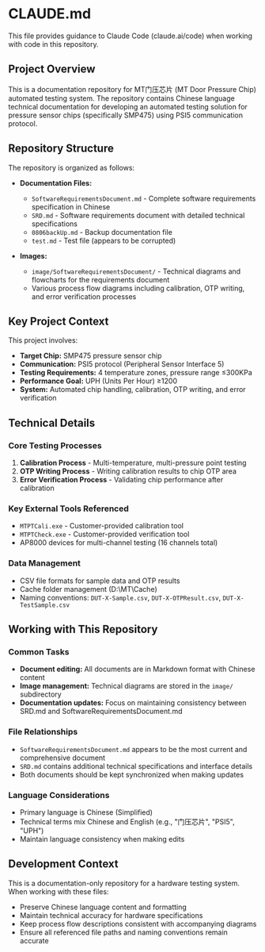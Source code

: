 # CLAUDE.md

This file provides guidance to Claude Code (claude.ai/code) when working with code in this repository.

## Project Overview

This is a documentation repository for MT门压芯片 (MT Door Pressure Chip) automated testing system. The repository contains Chinese language technical documentation for developing an automated testing solution for pressure sensor chips (specifically SMP475) using PSI5 communication protocol.

## Repository Structure

The repository is organized as follows:

- **Documentation Files:**
  - `SoftwareRequirementsDocument.md` - Complete software requirements specification in Chinese
  - `SRD.md` - Software requirements document with detailed technical specifications
  - `0806backUp.md` - Backup documentation file
  - `test.md` - Test file (appears to be corrupted)

- **Images:**
  - `image/SoftwareRequirementsDocument/` - Technical diagrams and flowcharts for the requirements document
  - Various process flow diagrams including calibration, OTP writing, and error verification processes

## Key Project Context

This project involves:
- **Target Chip:** SMP475 pressure sensor chip
- **Communication:** PSI5 protocol (Peripheral Sensor Interface 5)
- **Testing Requirements:** 4 temperature zones, pressure range ≤300KPa
- **Performance Goal:** UPH (Units Per Hour) ≥1200
- **System:** Automated chip handling, calibration, OTP writing, and error verification

## Technical Details

### Core Testing Processes
1. **Calibration Process** - Multi-temperature, multi-pressure point testing
2. **OTP Writing Process** - Writing calibration results to chip OTP area
3. **Error Verification Process** - Validating chip performance after calibration

### Key External Tools Referenced
- `MTPTCali.exe` - Customer-provided calibration tool
- `MTPTCheck.exe` - Customer-provided verification tool
- AP8000 devices for multi-channel testing (16 channels total)

### Data Management
- CSV file formats for sample data and OTP results
- Cache folder management (D:\MT\Cache)
- Naming conventions: `DUT-X-Sample.csv`, `DUT-X-OTPResult.csv`, `DUT-X-TestSample.csv`

## Working with This Repository

### Common Tasks
- **Document editing:** All documents are in Markdown format with Chinese content
- **Image management:** Technical diagrams are stored in the `image/` subdirectory
- **Documentation updates:** Focus on maintaining consistency between SRD.md and SoftwareRequirementsDocument.md

### File Relationships
- `SoftwareRequirementsDocument.md` appears to be the most current and comprehensive document
- `SRD.md` contains additional technical specifications and interface details
- Both documents should be kept synchronized when making updates

### Language Considerations
- Primary language is Chinese (Simplified)
- Technical terms mix Chinese and English (e.g., "门压芯片", "PSI5", "UPH")
- Maintain language consistency when making edits

## Development Context

This is a documentation-only repository for a hardware testing system. When working with these files:
- Preserve Chinese language content and formatting
- Maintain technical accuracy for hardware specifications
- Keep process flow descriptions consistent with accompanying diagrams
- Ensure all referenced file paths and naming conventions remain accurate